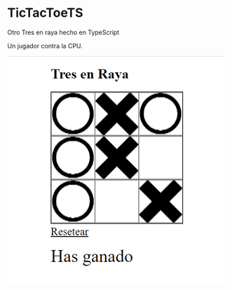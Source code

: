 ﻿# TicTacToeTS
Otro Tres en raya hecho en TypeScript

Un jugador contra la CPU.

![Login de la agenda](/resources/TicTacToeTS.png)
